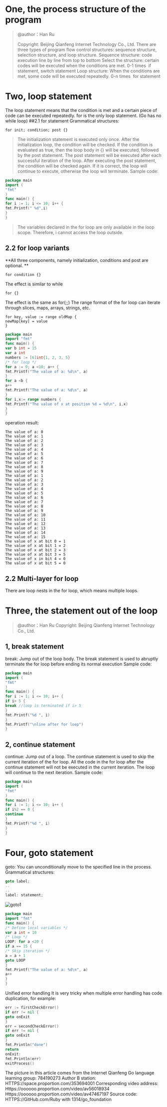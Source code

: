 # One, the process structure of the program
> @author：Han Ru
>
> Copyright: Beijing Qianfeng Internet Technology Co., Ltd.
There are three types of program flow control structures: sequence structure, selection structure, and loop structure.
Sequence structure: code execution line by line from top to bottom
Select the structure: certain codes will be executed when the conditions are met. 0-1 times
​ if statement, switch statement
Loop structure: When the conditions are met, some code will be executed repeatedly. 0-n times
​ for statement
# Two, loop statement
The loop statement means that the condition is met and a certain piece of code can be executed repeatedly.
for is the only loop statement. (Go has no while loop)
##2.1 for statement
Grammatical structures:
```
for init; condition; post {}
```
> The initialization statement is executed only once. After the initialization loop, the condition will be checked. If the condition is evaluated as true, then the loop body in {} will be executed, followed by the post statement. The post statement will be executed after each successful iteration of the loop. After executing the post statement, the condition will be checked again. If it is correct, the loop will continue to execute, otherwise the loop will terminate.
Sample code:
```go
package main
import (
"fmt"
)
func main() {
for i := 1; i <= 10; i++ {
fmt.Printf(" %d",i)
}
}
```
>The variables declared in the for loop are only available in the loop scope. Therefore, i cannot access the loop outside.
## 2.2 for loop variants
**All three components, namely initialization, conditions and post are optional. **
```
for condition {}
```
The effect is similar to while
```
for {}
```
The effect is the same as for(;;)
The range format of the for loop can iterate through slices, maps, arrays, strings, etc.
```
for key, value := range oldMap {
newMap[key] = value
}
```
```go
package main
import "fmt"
func main() {
var b int = 15
var a int
numbers := [6]int{1, 2, 3, 5}
/* for loop */
for a := 0; a <10; a++ {
fmt.Printf("The value of a: %d\n", a)
}
for a <b {
a++
fmt.Printf("The value of a: %d\n", a)
}
for i,x:= range numbers {
fmt.Printf("The value of x at position %d = %d\n", i,x)
}
}
```
operation result:
```
The value of a: 0
The value of a: 1
The value of a: 2
The value of a: 3
The value of a: 4
The value of a: 5
The value of a: 6
The value of a: 7
The value of a: 8
The value of a: 9
The value of a: 1
The value of a: 2
The value of a: 3
The value of a: 4
The value of a: 5
The value of a: 6
The value of a: 7
The value of a: 8
The value of a: 9
The value of a: 10
The value of a: 11
The value of a: 12
The value of a: 13
The value of a: 14
The value of a: 15
The value of x at bit 0 = 1
The value of x at bit 1 = 2
The value of x at bit 2 = 3
The value of x at bit 3 = 5
The value of x in bit 4 = 0
The value of x at bit 5 = 0
```
## 2.2 Multi-layer for loop
There are loop nests in the for loop, which means multiple loops.
# Three, the statement out of the loop
> @author：Han Ru
> Copyright: Beijing Qianfeng Internet Technology Co., Ltd.
## 1, break statement
break: Jump out of the loop body. The break statement is used to abruptly terminate the for loop before ending its normal execution
Sample code:
```go
package main
import (
"fmt"
)
func main() {
for i := 1; i <= 10; i++ {
if i> 5 {
break //loop is terminated if i> 5
}
fmt.Printf("%d ", i)
}
fmt.Printf("\nline after for loop")
}
```
## 2, continue statement
continue: Jump out of a loop. The continue statement is used to skip the current iteration of the for loop. All the code in the for loop after the continue statement will not be executed in the current iteration. The loop will continue to the next iteration.
Sample code:
```go
package main
import (
"fmt"
)
func main() {
for i := 1; i <= 10; i++ {
if i%2 == 0 {
continue
}
fmt.Printf("%d ", i)
}
}
```
# Four, goto statement
goto: You can unconditionally move to the specified line in the process.
Grammatical structures:
```go
goto label;
..
..
label: statement;
```
![goto1](img/goto1.jpg)
```go
package main
import "fmt"
func main() {
/* Define local variables */
var a int = 10
/* Loop */
LOOP: for a <20 {
if a == 15 {
/* Skip iteration */
a = a + 1
goto LOOP
}
fmt.Printf("The value of a: %d\n", a)
a++
}
}
```
Unified error handling
It is very tricky when multiple error handling has code duplication, for example:
```go
err := firstCheckError()
if err != nil {
goto onExit
}
err = secondCheckError()
if err != nil {
goto onExit
}
fmt.Println("done")
return
onExit:
fmt.Println(err)
exitProcess()
```
The picture in this article comes from the Internet
Qianfeng Go language learning group: 784190273
Author B station:
HTTPS://space.proportion.com/353694001
Corresponding video address:
Https://oooooo.proportion.com/video/av56018934
Https://oooooo.proportion.com/video/av47467197
Source code:
HTTPS://GitHub.com/Ruby with 1314/go_foundation
